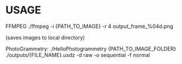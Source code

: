 # USAGE

FFMPEG
./ffmpeg -i {PATH_TO_IMAGE} -r 4 output_frame_%04d.png

(saves images to local directory)

PhotoGrammetry:
./HelloPhotogrammetry {PATH_TO_IMAGE_FOLDER} ./outputs/{FILE_NAME}.usdz -d raw -o sequential -f normal


